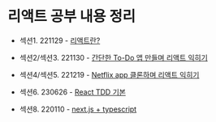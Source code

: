 # 리액트 공부 내용 정리

- 섹션1. 221129 - [리액트란?](https://github.com/gyur1kim/inflearn_react_a-z/tree/master/221129_react%EB%9E%80)

- 섹션2/섹션3. 221130 - [간단한 To-Do 앱 만들며 리액트 익히기](https://github.com/gyur1kim/inflearn_react_a-z/tree/master/221212_tailwindcss)

- 섹션4/섹션5. 221219 - [Netflix app 클론하며 리액트 익히기](https://github.com/gyur1kim/inflearn_react_a-z/tree/master/221219_netflix-clone)

- 섹션6. 230626 - [React TDD 기본](https://github.com/gyur1kim/inflearn_react_a-z/tree/master/230626_test-driven-development)

- 섹션8. 220110 - [next.js + typescript](https://github.com/gyur1kim/inflearn_react_a-z/tree/master/230110_nextjs-app)
